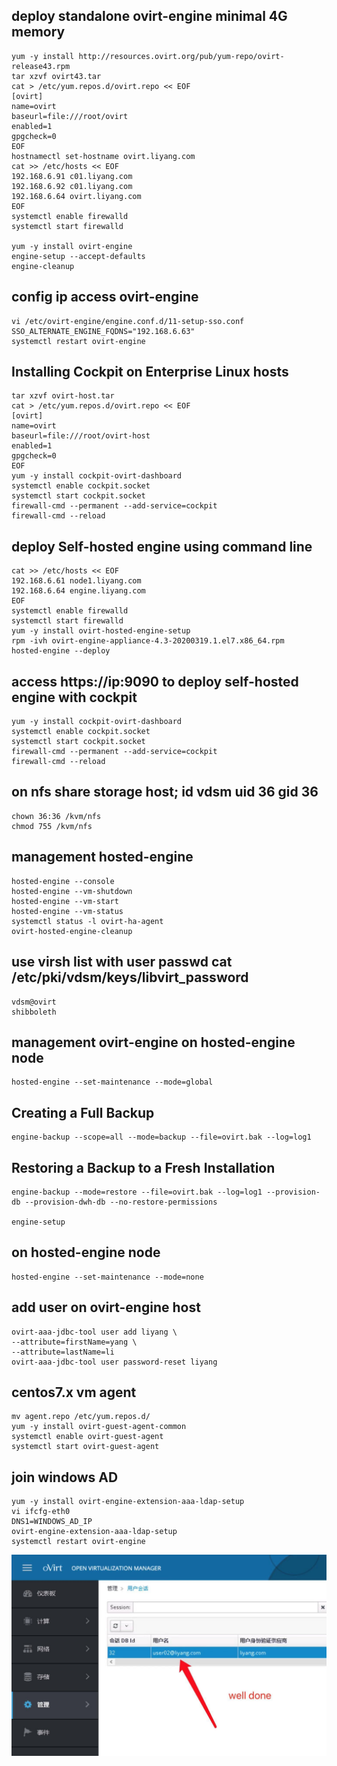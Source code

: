 ## deploy standalone ovirt-engine minimal 4G memory
```
yum -y install http://resources.ovirt.org/pub/yum-repo/ovirt-release43.rpm
tar xzvf ovirt43.tar
cat > /etc/yum.repos.d/ovirt.repo << EOF
[ovirt]
name=ovirt
baseurl=file:///root/ovirt
enabled=1
gpgcheck=0
EOF
hostnamectl set-hostname ovirt.liyang.com
cat >> /etc/hosts << EOF
192.168.6.91 c01.liyang.com
192.168.6.92 c01.liyang.com
192.168.6.64 ovirt.liyang.com
EOF
systemctl enable firewalld
systemctl start firewalld

yum -y install ovirt-engine
engine-setup --accept-defaults
engine-cleanup
```
## config ip access ovirt-engine
```
vi /etc/ovirt-engine/engine.conf.d/11-setup-sso.conf
SSO_ALTERNATE_ENGINE_FQDNS="192.168.6.63"
systemctl restart ovirt-engine
```
## Installing Cockpit on Enterprise Linux hosts
```
tar xzvf ovirt-host.tar
cat > /etc/yum.repos.d/ovirt.repo << EOF
[ovirt]
name=ovirt
baseurl=file:///root/ovirt-host
enabled=1
gpgcheck=0
EOF
yum -y install cockpit-ovirt-dashboard
systemctl enable cockpit.socket
systemctl start cockpit.socket
firewall-cmd --permanent --add-service=cockpit
firewall-cmd --reload
```
## deploy Self-hosted engine using command line
```
cat >> /etc/hosts << EOF
192.168.6.61 node1.liyang.com
192.168.6.64 engine.liyang.com
EOF
systemctl enable firewalld
systemctl start firewalld
yum -y install ovirt-hosted-engine-setup
rpm -ivh ovirt-engine-appliance-4.3-20200319.1.el7.x86_64.rpm 
hosted-engine --deploy
```
## access https://ip:9090 to deploy self-hosted engine with cockpit
```
yum -y install cockpit-ovirt-dashboard
systemctl enable cockpit.socket
systemctl start cockpit.socket
firewall-cmd --permanent --add-service=cockpit
firewall-cmd --reload
```
## on nfs share storage host; id vdsm uid 36 gid 36
```
chown 36:36 /kvm/nfs
chmod 755 /kvm/nfs
```
## management hosted-engine
```
hosted-engine --console
hosted-engine --vm-shutdown
hosted-engine --vm-start
hosted-engine --vm-status
systemctl status -l ovirt-ha-agent
ovirt-hosted-engine-cleanup
```
## use virsh list with user passwd cat /etc/pki/vdsm/keys/libvirt_password
```
vdsm@ovirt
shibboleth
```
## management ovirt-engine on hosted-engine node
```
hosted-engine --set-maintenance --mode=global
```
## Creating a Full Backup
```
engine-backup --scope=all --mode=backup --file=ovirt.bak --log=log1
```
## Restoring a Backup to a Fresh Installation
```
engine-backup --mode=restore --file=ovirt.bak --log=log1 --provision-db --provision-dwh-db --no-restore-permissions

engine-setup
```
## on hosted-engine node
```
hosted-engine --set-maintenance --mode=none
```
## add user on ovirt-engine host
```
ovirt-aaa-jdbc-tool user add liyang \
--attribute=firstName=yang \
--attribute=lastName=li
ovirt-aaa-jdbc-tool user password-reset liyang
```
## centos7.x vm agent
```
mv agent.repo /etc/yum.repos.d/
yum -y install ovirt-guest-agent-common
systemctl enable ovirt-guest-agent
systemctl start ovirt-guest-agent
```
## join windows AD
```
yum -y install ovirt-engine-extension-aaa-ldap-setup
vi ifcfg-eth0
DNS1=WINDOWS_AD_IP
ovirt-engine-extension-aaa-ldap-setup
systemctl restart ovirt-engine
```
![ad](./img/ad.jpg)
